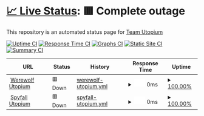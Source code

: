 # [📈 Live Status](https://status.utopium.tk): <!--live status--> **🟥 Complete outage**

This repository is an automated status page for [Team Utopium](https://utopium.tk)

[![Uptime CI](https://github.com/koj-co/upptime/workflows/Uptime%20CI/badge.svg)](https://github.com/koj-co/upptime/actions?query=workflow%3A%22Uptime+CI%22)
[![Response Time CI](https://github.com/koj-co/upptime/workflows/Response%20Time%20CI/badge.svg)](https://github.com/koj-co/upptime/actions?query=workflow%3A%22Response+Time+CI%22)
[![Graphs CI](https://github.com/koj-co/upptime/workflows/Graphs%20CI/badge.svg)](https://github.com/koj-co/upptime/actions?query=workflow%3A%22Graphs+CI%22)
[![Static Site CI](https://github.com/koj-co/upptime/workflows/Static%20Site%20CI/badge.svg)](https://github.com/koj-co/upptime/actions?query=workflow%3A%22Static+Site+CI%22)
[![Summary CI](https://github.com/koj-co/upptime/workflows/Summary%20CI/badge.svg)](https://github.com/koj-co/upptime/actions?query=workflow%3A%22Summary+CI%22)

<!--start: status pages-->
<!-- This summary is generated by Upptime (https://github.com/upptime/upptime) -->
<!-- Do not edit this manually, your changes will be overwritten -->
<!-- prettier-ignore -->
| URL | Status | History | Response Time | Uptime |
| --- | ------ | ------- | ------------- | ------ |
| <img alt="" src="https://favicons.githubusercontent.com/werewolf-utopium.tk" height="13"> [Werewolf Utopium](https://werewolf-utopium.tk) | 🟥 Down | [werewolf-utopium.yml](https://github.com/thewilloftheshadow/utopium-status/commits/HEAD/history/werewolf-utopium.yml) | <details><summary><img alt="Response time graph" src="./graphs/werewolf-utopium/response-time-week.png" height="20"> 0ms</summary><br><a href="https://status.utopium.tk/history/werewolf-utopium"><img alt="Response time 294" src="https://img.shields.io/endpoint?url=https%3A%2F%2Fraw.githubusercontent.com%2Fthewilloftheshadow%2Futopium-status%2FHEAD%2Fapi%2Fwerewolf-utopium%2Fresponse-time.json"></a><br><a href="https://status.utopium.tk/history/werewolf-utopium"><img alt="24-hour response time 0" src="https://img.shields.io/endpoint?url=https%3A%2F%2Fraw.githubusercontent.com%2Fthewilloftheshadow%2Futopium-status%2FHEAD%2Fapi%2Fwerewolf-utopium%2Fresponse-time-day.json"></a><br><a href="https://status.utopium.tk/history/werewolf-utopium"><img alt="7-day response time 0" src="https://img.shields.io/endpoint?url=https%3A%2F%2Fraw.githubusercontent.com%2Fthewilloftheshadow%2Futopium-status%2FHEAD%2Fapi%2Fwerewolf-utopium%2Fresponse-time-week.json"></a><br><a href="https://status.utopium.tk/history/werewolf-utopium"><img alt="30-day response time 0" src="https://img.shields.io/endpoint?url=https%3A%2F%2Fraw.githubusercontent.com%2Fthewilloftheshadow%2Futopium-status%2FHEAD%2Fapi%2Fwerewolf-utopium%2Fresponse-time-month.json"></a><br><a href="https://status.utopium.tk/history/werewolf-utopium"><img alt="1-year response time 294" src="https://img.shields.io/endpoint?url=https%3A%2F%2Fraw.githubusercontent.com%2Fthewilloftheshadow%2Futopium-status%2FHEAD%2Fapi%2Fwerewolf-utopium%2Fresponse-time-year.json"></a></details> | <details><summary><a href="https://status.utopium.tk/history/werewolf-utopium">100.00%</a></summary><a href="https://status.utopium.tk/history/werewolf-utopium"><img alt="All-time uptime 99.50%" src="https://img.shields.io/endpoint?url=https%3A%2F%2Fraw.githubusercontent.com%2Fthewilloftheshadow%2Futopium-status%2FHEAD%2Fapi%2Fwerewolf-utopium%2Fuptime.json"></a><br><a href="https://status.utopium.tk/history/werewolf-utopium"><img alt="24-hour uptime 100.00%" src="https://img.shields.io/endpoint?url=https%3A%2F%2Fraw.githubusercontent.com%2Fthewilloftheshadow%2Futopium-status%2FHEAD%2Fapi%2Fwerewolf-utopium%2Fuptime-day.json"></a><br><a href="https://status.utopium.tk/history/werewolf-utopium"><img alt="7-day uptime 100.00%" src="https://img.shields.io/endpoint?url=https%3A%2F%2Fraw.githubusercontent.com%2Fthewilloftheshadow%2Futopium-status%2FHEAD%2Fapi%2Fwerewolf-utopium%2Fuptime-week.json"></a><br><a href="https://status.utopium.tk/history/werewolf-utopium"><img alt="30-day uptime 100.00%" src="https://img.shields.io/endpoint?url=https%3A%2F%2Fraw.githubusercontent.com%2Fthewilloftheshadow%2Futopium-status%2FHEAD%2Fapi%2Fwerewolf-utopium%2Fuptime-month.json"></a><br><a href="https://status.utopium.tk/history/werewolf-utopium"><img alt="1-year uptime 99.50%" src="https://img.shields.io/endpoint?url=https%3A%2F%2Fraw.githubusercontent.com%2Fthewilloftheshadow%2Futopium-status%2FHEAD%2Fapi%2Fwerewolf-utopium%2Fuptime-year.json"></a></details>
| <img alt="" src="https://favicons.githubusercontent.com/spyfall.utopium.tk" height="13"> [Spyfall Utopium](https://spyfall.utopium.tk) | 🟥 Down | [spyfall-utopium.yml](https://github.com/thewilloftheshadow/utopium-status/commits/HEAD/history/spyfall-utopium.yml) | <details><summary><img alt="Response time graph" src="./graphs/spyfall-utopium/response-time-week.png" height="20"> 0ms</summary><br><a href="https://status.utopium.tk/history/spyfall-utopium"><img alt="Response time 473" src="https://img.shields.io/endpoint?url=https%3A%2F%2Fraw.githubusercontent.com%2Fthewilloftheshadow%2Futopium-status%2FHEAD%2Fapi%2Fspyfall-utopium%2Fresponse-time.json"></a><br><a href="https://status.utopium.tk/history/spyfall-utopium"><img alt="24-hour response time 0" src="https://img.shields.io/endpoint?url=https%3A%2F%2Fraw.githubusercontent.com%2Fthewilloftheshadow%2Futopium-status%2FHEAD%2Fapi%2Fspyfall-utopium%2Fresponse-time-day.json"></a><br><a href="https://status.utopium.tk/history/spyfall-utopium"><img alt="7-day response time 0" src="https://img.shields.io/endpoint?url=https%3A%2F%2Fraw.githubusercontent.com%2Fthewilloftheshadow%2Futopium-status%2FHEAD%2Fapi%2Fspyfall-utopium%2Fresponse-time-week.json"></a><br><a href="https://status.utopium.tk/history/spyfall-utopium"><img alt="30-day response time 0" src="https://img.shields.io/endpoint?url=https%3A%2F%2Fraw.githubusercontent.com%2Fthewilloftheshadow%2Futopium-status%2FHEAD%2Fapi%2Fspyfall-utopium%2Fresponse-time-month.json"></a><br><a href="https://status.utopium.tk/history/spyfall-utopium"><img alt="1-year response time 473" src="https://img.shields.io/endpoint?url=https%3A%2F%2Fraw.githubusercontent.com%2Fthewilloftheshadow%2Futopium-status%2FHEAD%2Fapi%2Fspyfall-utopium%2Fresponse-time-year.json"></a></details> | <details><summary><a href="https://status.utopium.tk/history/spyfall-utopium">100.00%</a></summary><a href="https://status.utopium.tk/history/spyfall-utopium"><img alt="All-time uptime 88.04%" src="https://img.shields.io/endpoint?url=https%3A%2F%2Fraw.githubusercontent.com%2Fthewilloftheshadow%2Futopium-status%2FHEAD%2Fapi%2Fspyfall-utopium%2Fuptime.json"></a><br><a href="https://status.utopium.tk/history/spyfall-utopium"><img alt="24-hour uptime 100.00%" src="https://img.shields.io/endpoint?url=https%3A%2F%2Fraw.githubusercontent.com%2Fthewilloftheshadow%2Futopium-status%2FHEAD%2Fapi%2Fspyfall-utopium%2Fuptime-day.json"></a><br><a href="https://status.utopium.tk/history/spyfall-utopium"><img alt="7-day uptime 100.00%" src="https://img.shields.io/endpoint?url=https%3A%2F%2Fraw.githubusercontent.com%2Fthewilloftheshadow%2Futopium-status%2FHEAD%2Fapi%2Fspyfall-utopium%2Fuptime-week.json"></a><br><a href="https://status.utopium.tk/history/spyfall-utopium"><img alt="30-day uptime 100.00%" src="https://img.shields.io/endpoint?url=https%3A%2F%2Fraw.githubusercontent.com%2Fthewilloftheshadow%2Futopium-status%2FHEAD%2Fapi%2Fspyfall-utopium%2Fuptime-month.json"></a><br><a href="https://status.utopium.tk/history/spyfall-utopium"><img alt="1-year uptime 88.04%" src="https://img.shields.io/endpoint?url=https%3A%2F%2Fraw.githubusercontent.com%2Fthewilloftheshadow%2Futopium-status%2FHEAD%2Fapi%2Fspyfall-utopium%2Fuptime-year.json"></a></details>

<!--end: status pages-->
